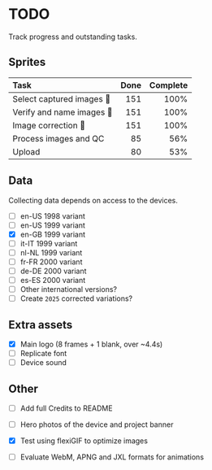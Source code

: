 # TODO

Track progress and outstanding tasks.

## Sprites

| Task                      | Done  | Complete        |
| :------------------------ | ----: | --------------: |
| Select captured images 🎉 | 151   | 100%            |
| Verify and name images 🎉 | 151   | 100%            |
| Image correction 🎉       | 151   | 100%            |
| Process images and QC     | 85    | 56%             |
| Upload                    | 80    | 53%             |


## Data

Collecting data depends on access to the devices. 

- [ ] en-US 1998 variant
- [ ] en-US 1999 variant
- [x] en-GB 1999 variant
- [ ] it-IT 1999 variant
- [ ] nl-NL 1999 variant
- [ ] fr-FR 2000 variant
- [ ] de-DE 2000 variant
- [ ] es-ES 2000 variant
- [ ] Other international versions?
- [ ] Create `2025` corrected variations?

## Extra assets

- [x] Main logo (8 frames + 1 blank, over ~4.4s)
- [ ] Replicate font
- [ ] Device sound

## Other

- [ ] Add full Credits to README
- [ ] Hero photos of the device and project banner
- [x] Test using flexiGIF to optimize images
- [ ] Evaluate WebM, APNG and JXL formats for animations

